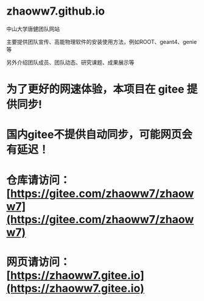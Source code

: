 # zhaoww7.github.io

中山大学唐健团队网站

主要提供团队宣传、高能物理软件的安装使用方法，例如ROOT、geant4、genie等

另外介绍团队成员、团队动态、研究课题、成果展示等

# 为了更好的网速体验，本项目在 gitee 提供同步!
# 国内gitee不提供自动同步，可能网页会有延迟！
# 仓库请访问：[https://gitee.com/zhaoww7/zhaoww7](https://gitee.com/zhaoww7/zhaoww7)
# 网页请访问：[https://zhaoww7.gitee.io](https://zhaoww7.gitee.io)
